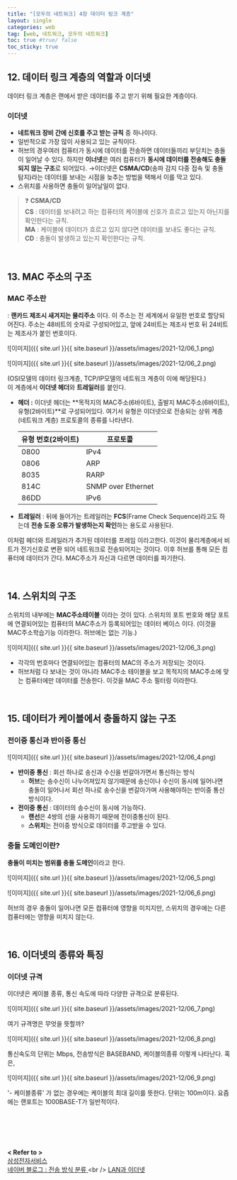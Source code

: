 ```yaml
---
title: "[모두의 네트워크] 4장 데이터 링크 계층"
layout: single
categories: web
tag: [web, 네트워크, 모두의 네트워크]
toc: true #true/ false
toc_sticky: true
---
```



## 12. 데이터 링크 계층의 역할과 이더넷

데이터 링크 계층은 랜에서 받은 데이터를 주고 받기 위해 필요한 계층이다. 

### 이더넷

- **네트워크 장비 간에 신호를 주고 받는 규칙** 중 하나이다.
- 일반적으로 가장 많이 사용되고 있는 규칙이다.
- 허브의 경우여러 컴퓨터가 동시에 데이터를 전송하면 데이터들끼리 부딛치는 충돌 이 일어날 수 있다.
하지만 **이너넷**은 여러 컴퓨터가 **동시에 데이터를 전송해도 충돌되지 않는 구조**로 되어있다.
→이더넷은 **CSMA/CD**(송파 감지 다중 접속 및 충돌 탐지)라는 데이터를 보내는 시점을 늦추는 방법을 택해서 이를 막고 있다.
- 스위치를 사용하면 충돌이 일어날일이 없다.

> ❓ **CSMA/CD** <br />
**CS** : 데이터를 보내려고 하는 컴퓨터의 케이블에 신호가 흐르고 있는지 아닌지를 확인한다는 규칙.<br />
**MA** : 케이블에 데이터가 흐르고 있지 않다면 데이터를 보내도 좋다는 규칙.<br />
**CD** : 충돌이 발생하고 있는지 확인한다는 규칙.

<br />

## 13. MAC 주소의 구조

### MAC 주소란

: **랜카드 제조시 새겨지는 물리주소** 이다. 이 주소는 전 세계에서 유일한 번호로 할당되어진다.
주소는 48비트의 숫자로 구성되어있고, 앞에 24비트는 제조사 번호 뒤 24비트는 제조사가 붙인 번호이다.

![이미지]({{ site.url }}{{ site.baseurl }}/assets/images/2021-12/06_1.png)


![이미지]({{ site.url }}{{ site.baseurl }}/assets/images/2021-12/06_2.png)

(OSI모델의 데이터 링크계층, TCP/IP모델의 네트워크 계층이 이에 해당된다.) <br />
이 계층에서 **이더넷 헤더**와 **트레일러**를 붙인다.

- **헤더 :** 이더넷 헤더는 **목적지의 MAC주소(6바이트), 출발지 MAC주소(6바이트), 유형(2바이트)**로 구성되어있다.
    여기서 유형은 이더넷으로 전송되는 상위 계층(네트워크 계층) 프로토콜의 종류를 나타낸다.
    
    | 유형 번호(2바이트) | 프로토콜 |
    | --- | --- |
    | 0800 | IPv4 |
    | 0806 | ARP |
    | 8035 | RARP |
    | 814C | SNMP over Ethernet |
    | 86DD | IPv6 |
- **트레일러** : 뒤에 들어가는 트레일러는 **FCS**(Frame Check Sequence)라고도 하는데 **전송 도중 오류가 발생하는지 확인**하는 용도로 사용된다.

이처럼 헤더와 트레일러가 추가된 데이터를 프레임 이라고한다. 이것이 물리계층에서 비트가 전기신호로 변환 되어 네트워크로 전송되어지는 것이다.
이후 허브를 통해 모든 컴퓨터에 데이터가 간다. 
MAC주소가 자신과 다르면 데이터를 파기한다. 

<br />

## 14. 스위치의 구조

스위치의 내부에는 **MAC주소테이블** 이라는 것이 있다. 스위치의 포트 번호와 해당 포트에 연결되어있는 컴퓨터의 MAC주소가 등록되어있는 데이터 베이스 이다. (이것을 MAC주소학습기능 이라한다. 허브에는 없는 기능.)

![이미지]({{ site.url }}{{ site.baseurl }}/assets/images/2021-12/06_3.png)

- 각각의 번호마다 연결되어있는 컴퓨터의 MAC의 주소가 저장되는 것이다.
- 허브처럼 다 보내는 것이 아니라 MAC주소 테이블을 보고 목적지의 MAC주소에 맞는 컴퓨터에만 데이터를 전송한다. 이것을 MAC 주소 필터링 이라한다.

<br />

## 15. 데이터가 케이블에서 충돌하지 않는 구조

### 전이중 통신과 반이중 통신

![이미지]({{ site.url }}{{ site.baseurl }}/assets/images/2021-12/06_4.png)

- **반이중 통신** : 회선 하나로 송신과 수신을 번갈아가면서 통신하는 방식
    - **허브**는 송수신이 나누어져있지 않기때문에 송신이나 수신이 동시에 일어나면 충돌이 일어나서 회선 하나로 송수신을 번갈아가며 사용해야하는 반이중 통신 방식이다.
- **전이중 통신** : 데이터의 송수신이 동시에 가능하다.
    - **랜선**은 4쌍의 선을 사용하기 때문에 전이중통신이 된다.
    - **스위치**는 전이중 방식으로 데이터를 주고받을 수 있다.

### 충돌 도메인이란?

**충돌이 미치는 범위를 충돌 도메인**이라고 한다.

![이미지]({{ site.url }}{{ site.baseurl }}/assets/images/2021-12/06_5.png)

![이미지]({{ site.url }}{{ site.baseurl }}/assets/images/2021-12/06_6.png)

허브의 경우 충돌이 일어나면 모든 컴퓨터에 영향을 미치지만, 스위치의 경우에는 다른 컴퓨터에는 영향을 미치지 않는다.

<br />

## 16. 이더넷의 종류와 특징

### 이더넷 규격

이더넷은 케이블 종류, 통신 속도에 따라 다양한 규격으로 분류된다.

![이미지]({{ site.url }}{{ site.baseurl }}/assets/images/2021-12/06_7.png)

여기 규격명은 무엇을 뜻할까?

![이미지]({{ site.url }}{{ site.baseurl }}/assets/images/2021-12/06_8.png)

통신속도의 단위는 Mbps, 전송방식은 BASEBAND, 케이블의종류 이렇게 나타난다. 혹은,

![이미지]({{ site.url }}{{ site.baseurl }}/assets/images/2021-12/06_9.png)

'- 케이블종류' 가 없는 경우에는 케이블의 최대 길이를 뜻한다. 단위는 100m이다.
요즘에는 랜포트는 1000BASE-T가 일반적이다.


<br /><br /><br /><br />

**< Refer to >**<br />
[삼성전자서비스](https://www.samsungsvc.co.kr/solution/35790) <br />
[ 네이버 블로그 : 전송 방식 분류 ]([https://m.blog.naver.com/cni1577/221527666494](https://m.blog.naver.com/cni1577/221527666494)) <br />
[ LAN과 이더넷 ]([https://handreamnet.tistory.com/496](https://handreamnet.tistory.com/496))